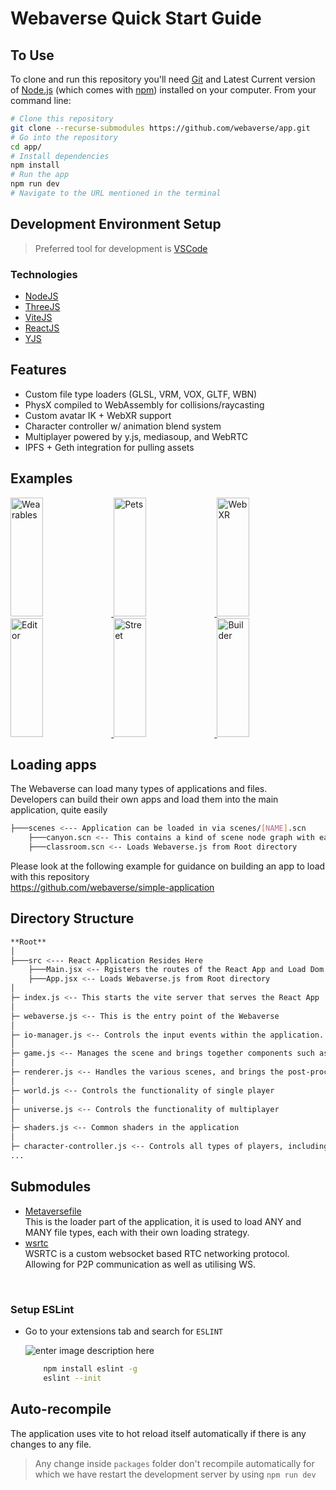 # Webaverse Quick Start Guide

## To Use

To clone and run this repository you'll need [Git](https://git-scm.com) and Latest Current version of [Node.js](https://nodejs.org/en/download/) (which comes with [npm](http://npmjs.com)) installed on your computer. From your command line:

```bash
# Clone this repository
git clone --recurse-submodules https://github.com/webaverse/app.git
# Go into the repository
cd app/
# Install dependencies
npm install
# Run the app
npm run dev
# Navigate to the URL mentioned in the terminal

```

## Development Environment Setup

> Preferred tool for development is [VSCode](https://code.visualstudio.com/download)


### Technologies

* [NodeJS](https://nodejs.org/)
* [ThreeJS](https://threejs.org/)
* [ViteJS](https://vitejs.dev/)
* [ReactJS](https://reactjs.org/)
* [YJS](https://docs.yjs.dev/)

## Features

- Custom file type loaders (GLSL, VRM, VOX, GLTF, WBN)
- PhysX compiled to WebAssembly for collisions/raycasting
- Custom avatar IK + WebXR support
- Character controller w/ animation blend system
- Multiplayer powered by y.js, mediasoup, and WebRTC
- IPFS + Geth integration for pulling assets

## Examples

<a href="https://i.imgur.com/WhmtEDV.gif">
  <img alt="Wearables" target="_blank" src="https://i.imgur.com/WhmtEDV.gif" height="190" width="32%">
</a>
<a href="https://i.imgur.com/8MOpwnn.gif">
  <img alt="Pets" target="_blank" src="https://i.imgur.com/8MOpwnn.gif" height="190" width="32%">
</a>
<a href="https://i.imgur.com/g7RBgp6.gif">
  <img alt="WebXR" target="_blank" src="https://i.imgur.com/g7RBgp6.gif" height="190" width="32%">
</a>

<a href="https://i.imgur.com/QQg3z4A.jpg">
  <img alt="Editor" target="_blank" src="https://i.imgur.com/QQg3z4A.jpg" height="190" width="32%">
</a>
<a href="https://i.imgur.com/EFyvdx2.jpg">
  <img alt="Street" target="_blank" src="https://i.imgur.com/EFyvdx2.jpg" height="190" width="32%">
</a>
<a href="https://i.imgur.com/ydNfbwD.jpg">
  <img alt="Builder" target="_blank" src="https://i.imgur.com/ydNfbwD.jpg" height="190" width="32%">
</a>

<br>


## Loading apps
The Webaverse can load many types of applications and files. <br>
Developers can build their own apps and load them into the main application, quite easily <br>
```bash
├───scenes <--- Application can be loaded in via scenes/[NAME].scn
	├───canyon.scn <-- This contains a kind of scene node graph with each object containing a position, quaternion, scale and startURL
	├───classroom.scn <-- Loads Webaverse.js from Root directory

```
Please look at the following example for guidance on building an app to load with this repository<br>
https://github.com/webaverse/simple-application

## Directory Structure

```bash
**Root**
│
├───src <--- React Application Resides Here
	├───Main.jsx <-- Rgisters the routes of the React App and Load Dom
	├───App.jsx <-- Loads Webaverse.js from Root directory
│
├─ index.js <-- This starts the vite server that serves the React App
│
├─ webaverse.js <-- This is the entry point of the Webaverse
│
├─ io-manager.js <-- Controls the input events within the application.
│
├─ game.js <-- Manages the scene and brings together components such as renderer and shaders.js
│
├─ renderer.js <-- Handles the various scenes, and brings the post-processing stack together
│
├─ world.js <-- Controls the functionality of single player
│
├─ universe.js <-- Controls the functionality of multiplayer
│
├─ shaders.js <-- Common shaders in the application
│
├─ character-controller.js <-- Controls all types of players, including local and online
...

```

## Submodules
* [Metaversefile](https://github.com/webaverse/metaversefile/) <br>
  This is the loader part of the application, it is used to load ANY and MANY file types, each with their own loading strategy. 
* [wsrtc](https://github.com/webaverse/wsrtc/) <br>
  WSRTC is a custom websocket based RTC networking protocol. Allowing for P2P communication as well as utilising WS.

<br>

### Setup ESLint

* Go to your extensions tab and search for `ESLINT`

	![enter image description here](https://res.cloudinary.com/practicaldev/image/fetch/s--gWL807Xl--/c_limit,f_auto,fl_progressive,q_auto,w_880/https://thepracticaldev.s3.amazonaws.com/i/9rmkgbk7nio6ravjm0rx.PNG)

	```bash
		npm install eslint -g
		eslint --init
	```

## Auto-recompile

The application uses vite to hot reload itself automatically if there is any changes to any file.


> Any change inside `packages` folder don't recompile automatically for which we have restart the development server by using `npm run dev`



